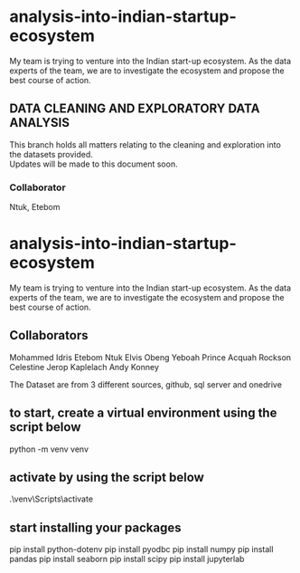 # analysis-into-indian-startup-ecosystem
My team is trying to venture into the Indian start-up ecosystem. As the data experts of the team, we are to investigate the ecosystem and propose the best course of action.

## DATA CLEANING AND EXPLORATORY DATA ANALYSIS
This branch holds all matters relating to the cleaning and exploration into the datasets provided.  
Updates will be made to this document soon.

### Collaborator
Ntuk, Etebom

# analysis-into-indian-startup-ecosystem
My team is trying to venture into the Indian start-up ecosystem. As the data experts of the team, we are to investigate the ecosystem and propose the best course of action.

## Collaborators
Mohammed Idris
Etebom Ntuk
Elvis Obeng Yeboah
Prince Acquah Rockson
Celestine Jerop Kaplelach
Andy Konney

The Dataset are from 3 different sources, github, sql server and onedrive
## to start, create a virtual environment using the script below

python -m venv venv

## activate by using the script below

.\venv\Scripts\activate

## start installing your packages

pip install python-dotenv
pip install pyodbc
pip install numpy
pip install pandas
pip install seaborn
pip install scipy
pip install jupyterlab